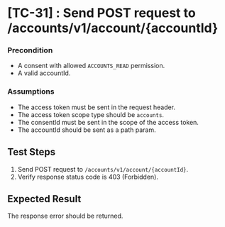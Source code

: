 # [TC-31] : Send POST request to /accounts/v1/account/{accountId}

### Precondition

* A consent with allowed `ACCOUNTS_READ` permission.
* A valid accountId.

### Assumptions

* The access token must be sent in the request header.
* The access token scope type should be `accounts`.
* The consentId must be sent in the scope of the access token.
* The accountId should be sent as a path param.

## Test Steps

1. Send POST request to `/accounts/v1/account/{accountId}`.
2. Verify response status code is 403 (Forbidden).

## Expected Result

The response error should be returned.